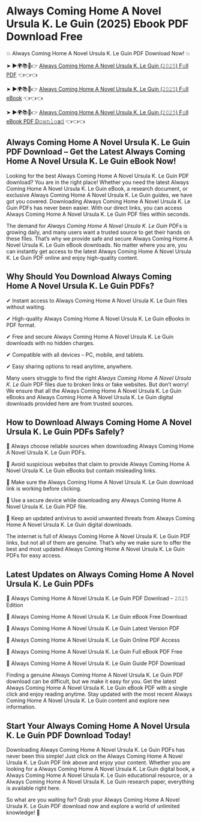 # Always Coming Home A Novel Ursula K. Le Guin (2025) Ebook PDF Download Free

💥 Always Coming Home A Novel Ursula K. Le Guin PDF Download Now! 💥

➤ ►🌍📚📱👉 [Always Coming Home A Novel Ursula K. Le Guin (𝟸𝟶𝟸𝟻) F𝚞ll PDF](https://getpdf.xyz/always-coming-home-a-novel-ursula-k.-le-guin) 👈👈👈


➤ ►🌍📚📱👉 [Always Coming Home A Novel Ursula K. Le Guin (𝟸𝟶𝟸𝟻) F𝚞ll eBook](https://getpdf.xyz/always-coming-home-a-novel-ursula-k.-le-guin) 👈👈👈


➤ ►🌍📚📱👉 [Always Coming Home A Novel Ursula K. Le Guin (𝟸𝟶𝟸𝟻) F𝚞ll eBook PDF D𝚘𝚠𝚗𝚕𝚘a𝚍](https://getpdf.xyz/always-coming-home-a-novel-ursula-k.-le-guin) 👈👈👈


## Always Coming Home A Novel Ursula K. Le Guin PDF Download – Get the Latest Always Coming Home A Novel Ursula K. Le Guin eBook Now!

Looking for the best Always Coming Home A Novel Ursula K. Le Guin PDF download? You are in the right place! Whether you need the latest Always Coming Home A Novel Ursula K. Le Guin eBook, a research document, or exclusive Always Coming Home A Novel Ursula K. Le Guin guides, we have got you covered. Downloading Always Coming Home A Novel Ursula K. Le Guin PDFs has never been easier. With our direct links, you can access Always Coming Home A Novel Ursula K. Le Guin PDF files within seconds.

The demand for *Always Coming Home A Novel Ursula K. Le Guin* PDFs is growing daily, and many users want a trusted source to get their hands on these files. That’s why we provide safe and secure Always Coming Home A Novel Ursula K. Le Guin eBook downloads. No matter where you are, you can instantly get access to the latest Always Coming Home A Novel Ursula K. Le Guin PDF online and enjoy high-quality content.

## Why Should You Download Always Coming Home A Novel Ursula K. Le Guin PDFs?

✔ Instant access to Always Coming Home A Novel Ursula K. Le Guin files without waiting.

✔ High-quality Always Coming Home A Novel Ursula K. Le Guin eBooks in PDF format.

✔ Free and secure Always Coming Home A Novel Ursula K. Le Guin downloads with no hidden charges.

✔ Compatible with all devices – PC, mobile, and tablets.

✔ Easy sharing options to read anytime, anywhere.

Many users struggle to find the right *Always Coming Home A Novel Ursula K. Le Guin* PDF files due to broken links or fake websites. But don’t worry! We ensure that all the Always Coming Home A Novel Ursula K. Le Guin eBooks and Always Coming Home A Novel Ursula K. Le Guin digital downloads provided here are from trusted sources.

## How to Download Always Coming Home A Novel Ursula K. Le Guin PDFs Safely?

📌 Always choose reliable sources when downloading Always Coming Home A Novel Ursula K. Le Guin PDFs.

📌 Avoid suspicious websites that claim to provide Always Coming Home A Novel Ursula K. Le Guin eBooks but contain misleading links.

📌 Make sure the Always Coming Home A Novel Ursula K. Le Guin download link is working before clicking.

📌 Use a secure device while downloading any Always Coming Home A Novel Ursula K. Le Guin PDF file.

📌 Keep an updated antivirus to avoid unwanted threats from Always Coming Home A Novel Ursula K. Le Guin digital downloads.

The internet is full of Always Coming Home A Novel Ursula K. Le Guin PDF links, but not all of them are genuine. That’s why we make sure to offer the best and most updated Always Coming Home A Novel Ursula K. Le Guin PDFs for easy access.

## Latest Updates on Always Coming Home A Novel Ursula K. Le Guin PDFs

🔹 Always Coming Home A Novel Ursula K. Le Guin PDF Download – 𝟸𝟶𝟸𝟻 Edition

🔹 Always Coming Home A Novel Ursula K. Le Guin eBook Free Download

🔹 Always Coming Home A Novel Ursula K. Le Guin Latest Version PDF

🔹 Always Coming Home A Novel Ursula K. Le Guin Online PDF Access

🔹 Always Coming Home A Novel Ursula K. Le Guin Full eBook PDF Free

🔹 Always Coming Home A Novel Ursula K. Le Guin Guide PDF Download

Finding a genuine Always Coming Home A Novel Ursula K. Le Guin PDF download can be difficult, but we make it easy for you. Get the latest Always Coming Home A Novel Ursula K. Le Guin eBook PDF with a single click and enjoy reading anytime. Stay updated with the most recent Always Coming Home A Novel Ursula K. Le Guin content and explore new information.

## Start Your Always Coming Home A Novel Ursula K. Le Guin PDF Download Today!

Downloading Always Coming Home A Novel Ursula K. Le Guin PDFs has never been this simple! Just click on the Always Coming Home A Novel Ursula K. Le Guin PDF link above and enjoy your content. Whether you are looking for a Always Coming Home A Novel Ursula K. Le Guin digital book, a Always Coming Home A Novel Ursula K. Le Guin educational resource, or a Always Coming Home A Novel Ursula K. Le Guin research paper, everything is available right here.

So what are you waiting for? Grab your Always Coming Home A Novel Ursula K. Le Guin PDF download now and explore a world of unlimited knowledge! 🚀